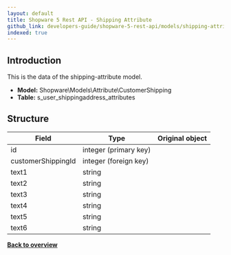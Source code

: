 ```yaml
---
layout: default
title: Shopware 5 Rest API - Shipping Attribute
github_link: developers-guide/shopware-5-rest-api/models/shipping-attribute/index.md
indexed: true
---
```


## Introduction

This is the data of the shipping-attribute model.

* **Model:** Shopware\Models\Attribute\CustomerShipping
* **Table:** s_user_shippingaddress_attributes

## Structure

| Field               | Type                  | Original object                                 |
|---------------------|-----------------------|-------------------------------------------------|
| id 	         	  | integer (primary key) |                                                 |
| customerShippingId  | integer (foreign key) |                                                 |
| text1				  | string				  |													|
| text2				  | string				  |													|
| text3				  | string				  |													|
| text4				  | string				  |													|
| text5				  | string				  |													|
| text6				  | string				  |													|

**[Back to overview](../)**
